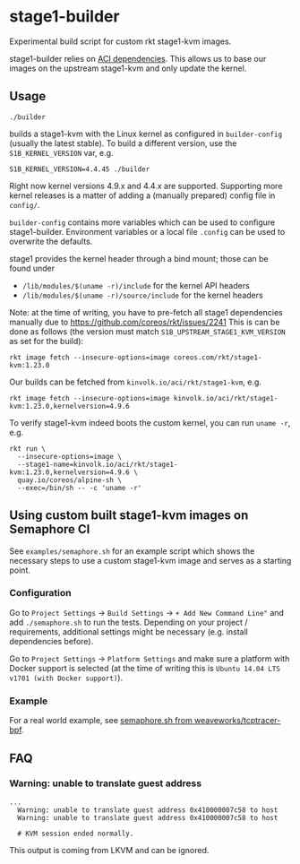 # stage1-builder

Experimental build script for custom rkt stage1-kvm images.

stage1-builder relies on [ACI dependencies](https://github.com/appc/spec/blob/master/spec/aci.md).
This allows us to base our images on the upstream stage1-kvm and only
update the kernel.

## Usage

```
./builder
```

builds a stage1-kvm with the Linux kernel as configured in `builder-config`
(usually the latest stable).  To build a different version, use the
`S1B_KERNEL_VERSION` var, e.g.

```
S1B_KERNEL_VERSION=4.4.45 ./builder
```

Right now kernel versions 4.9.x and 4.4.x are supported. Supporting more
kernel releases is a matter of adding a (manually prepared) config file in
`config/`.

`builder-config` contains more variables which can be used to configure
stage1-builder. Environment variables or a local file `.config` can be
used to overwrite the defaults.

stage1 provides the kernel header through a bind mount; those can be
found under

* `/lib/modules/$(uname -r)/include` for the kernel API headers
* `/lib/modules/$(uname -r)/source/include` for the kernel headers

Note: at the time of writing, you have to pre-fetch all stage1 dependencies
manually due to https://github.com/coreos/rkt/issues/2241
This is can be done as follows (the version must match
`S1B_UPSTREAM_STAGE1_KVM_VERSION` as set for the build):

```
rkt image fetch --insecure-options=image coreos.com/rkt/stage1-kvm:1.23.0
```

Our builds can be fetched from `kinvolk.io/aci/rkt/stage1-kvm`, e.g.

```
rkt image fetch --insecure-options=image kinvolk.io/aci/rkt/stage1-kvm:1.23.0,kernelversion=4.9.6
```

To verify stage1-kvm indeed boots the custom kernel, you can run `uname -r`, e.g.

```
rkt run \
  --insecure-options=image \
  --stage1-name=kinvolk.io/aci/rkt/stage1-kvm:1.23.0,kernelversion=4.9.6 \
  quay.io/coreos/alpine-sh \
  --exec=/bin/sh -- -c 'uname -r'
```

## Using custom built stage1-kvm images on Semaphore CI

See `examples/semaphore.sh` for an example script which shows the necessary
steps to use a custom stage1-kvm image and serves as a starting point.

### Configuration

Go to `Project Settings` -> `Build Settings` -> `+ Add New Command Line"` and
add `./semaphore.sh` to run the tests. Depending on your project / requirements,
additional settings might be necessary (e.g. install dependencies before).

Go to `Project Settings` -> `Platform Settings` and make sure a platform
with Docker support is selected (at the time of writing this is
`Ubuntu 14.04 LTS v1701 (with Docker support)`).

### Example

For a real world example, see [semaphore.sh from weaveworks/tcptracer-bpf](https://github.com/weaveworks/tcptracer-bpf/blob/master/semaphore.sh).

## FAQ

### Warning: unable to translate guest address

```
...
  Warning: unable to translate guest address 0x410000007c58 to host
  Warning: unable to translate guest address 0x410000007c58 to host

  # KVM session ended normally.
```

This output is coming from LKVM and can be ignored.
